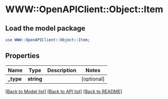 # WWW::OpenAPIClient::Object::Item

## Load the model package
```perl
use WWW::OpenAPIClient::Object::Item;
```

## Properties
Name | Type | Description | Notes
------------ | ------------- | ------------- | -------------
**_type** | **string** |  | [optional] 

[[Back to Model list]](../README.md#documentation-for-models) [[Back to API list]](../README.md#documentation-for-api-endpoints) [[Back to README]](../README.md)


